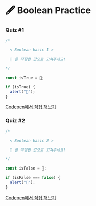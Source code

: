 # 🖋  Boolean Practice

### Quiz #1

```javascript
/*

  < Boolean basic 1 >

  💬 를 적절한 값으로 고쳐주세요!

*/

const isTrue = 💬;

if (isTrue) {
  alert("🎉");
}
```

[Codepen에서 직접 해보기](https://codepen.io/vanillacoding/pen/1fd03f3b3ca96afec76be79e27fe6716?editors=0010)

### Quiz #2

```javascript
/*

  < Boolean basic 2 >

  💬 를 적절한 값으로 고쳐주세요!

*/

const isFalse = 💬;

if (isFalse === false) {
  alert("🎉");
}
```

[Codepen에서 직접 해보기](https://codepen.io/vanillacoding/pen/d533966919586ed515172a69556ec03d?editors=0010)



